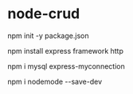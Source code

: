 # node-crud

npm init -y   package.json

npm install express   framework http

npm i mysql express-myconnection

npm i nodemode --save-dev 
